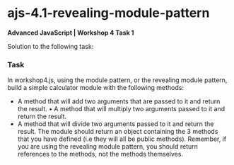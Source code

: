 # ajs-4.1-revealing-module-pattern
**Advanced JavaScript | Workshop 4 Task 1**

Solution to the following task:

### Task

In workshop4.js, using the module pattern, or the revealing module pattern, build a simple calculator module with the following methods:
- A method that will add two arguments that are passed to it and return the result. • A method that will multiply two arguments passed to it and return the result.
- A method that will divide two arguments passed to it and return the result.
The module should return an object containing the 3 methods that you have defined (i.e they will all be public methods).
Remember, if you are using the revealing module pattern, you should return references to the methods, not the methods themselves.
